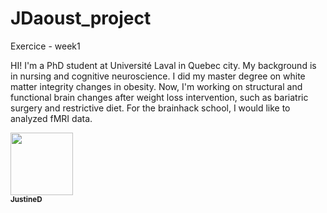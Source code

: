 # JDaoust_project
Exercice - week1

HI! I'm a PhD student at Université Laval in Quebec city. My background is in nursing and cognitive neuroscience. I did my master degree on white matter integrity changes in obesity. Now, I'm working on structural and functional brain changes after weight loss intervention, such as bariatric surgery and restrictive diet. For the brainhack school, I would like to analyzed fMRI data.


<a href="https://github.com/JustineD56">
   <img src="https://avatars.githubusercontent.com/u/63309940?s=400&u=9f305a2637bc16167121f49d7ac32d2aae94a24d&v=4" width="100px;" alt=""/>
   <br /><sub><b>JustineD</b></sub>
</a>


